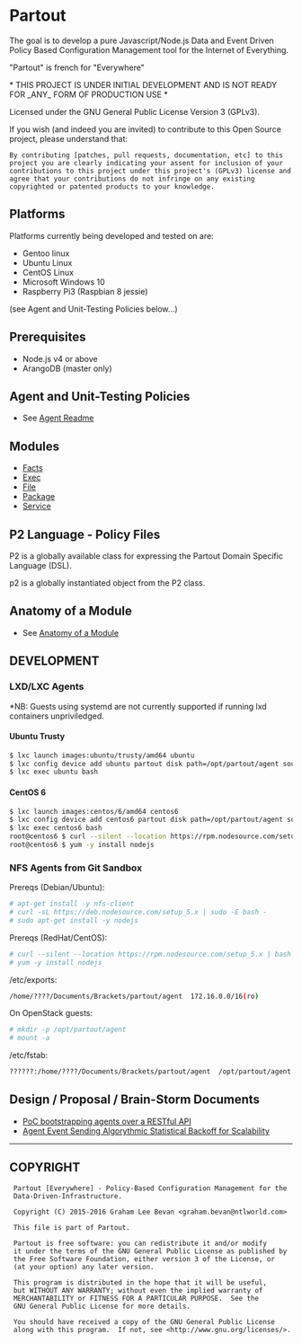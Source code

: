 Partout
=======

The goal is to develop a pure Javascript/Node.js Data and Event Driven Policy Based Configuration Management tool for the Internet of Everything.

"Partout" is french for "Everywhere"

\* THIS PROJECT IS UNDER INITIAL DEVELOPMENT AND IS NOT READY FOR \_ANY\_ FORM OF PRODUCTION USE *

Licensed under the GNU General Public License Version 3 (GPLv3).

If you wish (and indeed you are invited) to contribute to this Open Source project, please understand that:

    By contributing [patches, pull requests, documentation, etc] to this project you are clearly indicating your assent for inclusion of your contributions to this project under this project's (GPLv3) license and agree that your contributions do not infringe on any existing copyrighted or patented products to your knowledge.

Platforms
---------

Platforms currently being developed and tested on are:

* Gentoo linux
* Ubuntu Linux
* CentOS Linux
* Microsoft Windows 10
* Raspberry Pi3 (Raspbian 8 jessie)

(see Agent and Unit-Testing Policies below...)

Prerequisites
-------------
* Node.js v4 or above
* ArangoDB (master only)

Agent and Unit-Testing Policies
-------------------------------

* See [Agent Readme](./agent/README.md)

Modules
-------

* [Facts](./agent/lib/modules/facts/README.md)
* [Exec](./agent/lib/modules/exec/README.md)
* [File](./agent/lib/modules/file/README.md)
* [Package](./agent/lib/modules/package/README.md)
* [Service](./agent/lib/modules/service/README.md)

P2 Language - Policy Files
--------------------------

P2 is a globally available class for expressing the Partout Domain Specific Language (DSL).

p2 is a globally instantiated object from the P2 class.

Anatomy of a Module
-------------------
* See [Anatomy of a Module](./docs/Anatomy_of_a_module.md)

DEVELOPMENT
-----------

### LXD/LXC Agents

*NB: Guests using systemd are not currently supported if running lxd containers unpriviledged.

#### Ubuntu Trusty
```bash
$ lxc launch images:ubuntu/trusty/amd64 ubuntu
$ lxc config device add ubuntu partout disk path=/opt/partout/agent source=/home/bev/Documents/Brackets/partout/agent
$ lxc exec ubuntu bash
```

#### CentOS 6
```bash
$ lxc launch images:centos/6/amd64 centos6
$ lxc config device add centos6 partout disk path=/opt/partout/agent source=/home/bev/Documents/Brackets/partout/agent
$ lxc exec centos6 bash
root@centos6 $ curl --silent --location https://rpm.nodesource.com/setup_5.x | bash -
root@centos6 $ yum -y install nodejs

```

### NFS Agents from Git Sandbox

Prereqs (Debian/Ubuntu):
```bash
# apt-get install -y nfs-client
# curl -sL https://deb.nodesource.com/setup_5.x | sudo -E bash -
# sudo apt-get install -y nodejs
```

Prereqs (RedHat/CentOS):
```bash
# curl --silent --location https://rpm.nodesource.com/setup_5.x | bash -
# yum -y install nodejs
```

/etc/exports:
```bash
/home/????/Documents/Brackets/partout/agent  172.16.0.0/16(ro)
```

On OpenStack guests:
```bash
# mkdir -p /opt/partout/agent
# mount -a
```

/etc/fstab:
```bash
??????:/home/????/Documents/Brackets/partout/agent  /opt/partout/agent nfs defaults,ro,intr 0 0
```

Design / Proposal / Brain-Storm Documents
-----------------------------------------

* [PoC bootstrapping agents over a RESTful API](./agent/docs/shell_rest_notes.md)
* [Agent Event Sending Algorythmic Statistical Backoff for Scalability](./docs/Event_Sending_Statistical_Backoff.md)

----

COPYRIGHT
---------
   ```
    Partout [Everywhere] - Policy-Based Configuration Management for the
    Data-Driven-Infrastructure.

    Copyright (C) 2015-2016 Graham Lee Bevan <graham.bevan@ntlworld.com>

    This file is part of Partout.

    Partout is free software: you can redistribute it and/or modify
    it under the terms of the GNU General Public License as published by
    the Free Software Foundation, either version 3 of the License, or
    (at your option) any later version.

    This program is distributed in the hope that it will be useful,
    but WITHOUT ANY WARRANTY; without even the implied warranty of
    MERCHANTABILITY or FITNESS FOR A PARTICULAR PURPOSE.  See the
    GNU General Public License for more details.

    You should have received a copy of the GNU General Public License
    along with this program.  If not, see <http://www.gnu.org/licenses/>.
```
